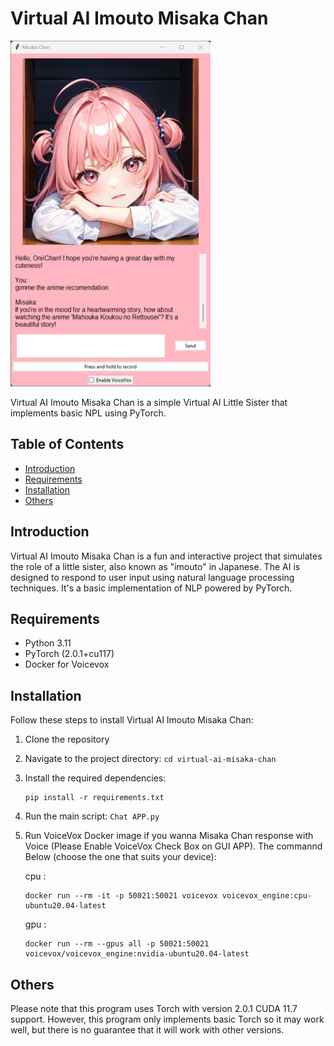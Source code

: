 # Virtual AI Imouto Misaka Chan

![Misaka Chan](example_gui.png)

Virtual AI Imouto Misaka Chan is a simple Virtual AI Little Sister that implements basic NPL using PyTorch.

## Table of Contents

- [Introduction](#introduction)
- [Requirements](#requirements)
- [Installation](#installation)
- [Others](#others)

## Introduction

Virtual AI Imouto Misaka Chan is a fun and interactive project that simulates the role of a little sister, also known as "imouto" in Japanese. The AI is designed to respond to user input using natural language processing techniques. It's a basic implementation of NLP powered by PyTorch. 

## Requirements

- Python 3.11
- PyTorch (2.0.1+cu117) 
- Docker for Voicevox 

## Installation

Follow these steps to install Virtual AI Imouto Misaka Chan:

1. Clone the repository
2. Navigate to the project directory: `cd virtual-ai-misaka-chan`
3. Install the required dependencies: 


    ```
    pip install -r requirements.txt
    ```
4. Run the main script: `Chat APP.py`
5. Run VoiceVox Docker image if you wanna Misaka Chan response with Voice (Please Enable VoiceVox Check Box on GUI APP). The commannd Below (choose the one that suits your device):


    cpu : 


    ```
    docker run --rm -it -p 50021:50021 voicevox voicevox_engine:cpu-ubuntu20.04-latest
    ```


    gpu : 

    
    ```
    docker run --rm --gpus all -p 50021:50021 voicevox/voicevox_engine:nvidia-ubuntu20.04-latest
    ```

## Others

Please note that this program uses Torch with version 2.0.1 CUDA 11.7 support.  However, this program only implements basic Torch so it may work well, but there is no guarantee that it will work with other versions.